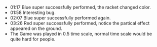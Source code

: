 * 01:17 Blue super successfully performed, the racket changed color.
* 01:58 Interesting bug.
* 02:07 Blue super successfully performed again.
* 03:26 Red super successfully performed, notice the partical effect appeared on the ground.
* The Game was played in 0.5 time scale, normal time scale would be quite hard for people.
